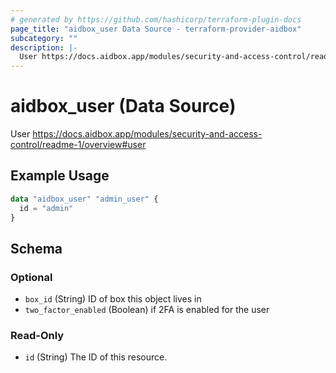 ```yaml
---
# generated by https://github.com/hashicorp/terraform-plugin-docs
page_title: "aidbox_user Data Source - terraform-provider-aidbox"
subcategory: ""
description: |-
  User https://docs.aidbox.app/modules/security-and-access-control/readme-1/overview#user
---
```


# aidbox_user (Data Source)

User https://docs.aidbox.app/modules/security-and-access-control/readme-1/overview#user

## Example Usage

```terraform
data "aidbox_user" "admin_user" {
  id = "admin"
}
```

<!-- schema generated by tfplugindocs -->
## Schema

### Optional

- `box_id` (String) ID of box this object lives in
- `two_factor_enabled` (Boolean) if 2FA is enabled for the user

### Read-Only

- `id` (String) The ID of this resource.
